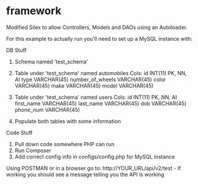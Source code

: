 # framework
Modified Silex to allow Controllers, Models and DAOs using an Autoloader.

For this example to actually run you'll need to set up a MySQL instance with:

DB Stuff
1) Schema named 'test_schema'
2) Table under 'test_schema' named automobiles
	Cols:
		id INT(11) PK, NN, AI
		type VARCHAR(45)
		number_of_wheels VARCHAR(45)
		color VARCHAR(45)
		make VARCHAR(45)
		model VARCHAR(45)

3) Table under 'test_schema' named users
	Cols:
		id INT(11) PK, NN, AI
		first_name VARCHAR(45)
		last_name VARCHAR(45)
		dob VARCHAR(45)
		phone_num VARCHAR(45)

4) Populate both tables with some information

Code Stuff
1) Pull down code somewhere PHP can run
2) Run Composer
3) Add correct config info in configs/config.php for MySQL instance

Using POSTMAN or in a browser go to:
http://YOUR_URL/api/v2/test
	- if working you should see a message telling you the API is working